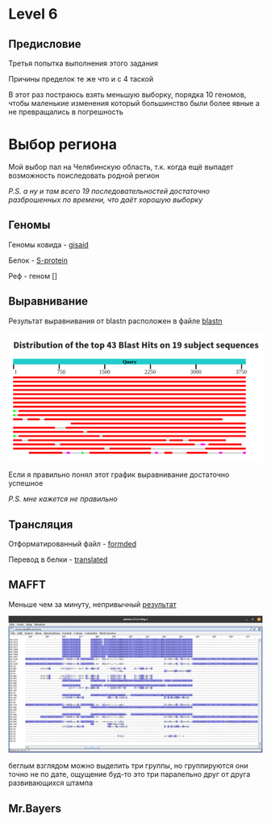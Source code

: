 # Level 6

## Предисловие
Третья попытка выполнения этого задания

Причины пределок те же что и с 4 таской

В этот раз постраюсь взять меньшую выборку, порядка 10 геномов, чтобы маленькие изменения который большинство были более явные а не превращались в погрешность

# Выбор региона
Мой выбор пал на Челябинскую область, т.к. когда ещё выпадет возможность поиследовать родной регион

*P.S. а ну и там всего 19 последовательностей достаточно разброшенных по времени, что даёт хорошую выборку*

## Геномы

Геномы ковида - [gisaid](./fasta/GISAID_chelabysk_Region.fasta)

Белок - [S-protein](./fasta/S-protein.fasta)

Реф - геном [] <!-- TODO --> 

## Выравнивание

Результат выравнивания от blastn расположен в файле [blastn](./fasta/blastn.fasta)

![blastn](./src/blastn.png)

Если я правильно понял этот график выравнивание достаточно успешное

*P.S. мне кажется не правильно*


## Трансляция

Отформатированный файл - [formded](./fasta/formed.fasta)

Перевод в белки - [translated](./fasta/translated.fasta)

## MAFFT

Меньше чем за минуту, непривычный [результат](./fasta/maffted.nexus)

![jalview](./src/jalview.png)

беглым взглядом можно выделить три группы, но группируются они точно не по дате, ощущение буд-то это три паралельно друг от друга развивающихся штампа

## Mr.Bayers


